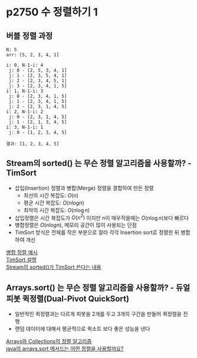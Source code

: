 # p2750 수 정렬하기 1

## 버블 정렬 과정
```text
N: 5
arr: [5, 2, 3, 4, 1]

i: 0, N-1-i: 4
 j: 0 - [2, 5, 3, 4, 1]
 j: 1 - [2, 3, 5, 4, 1]
 j: 2 - [2, 3, 4, 5, 1]
 j: 3 - [2, 3, 4, 1, 5]
i: 1, N-1-i: 3
 j: 0 - [2, 3, 4, 1, 5]
 j: 1 - [2, 3, 4, 1, 5]
 j: 2 - [2, 3, 1, 4, 5]
i: 2, N-1-i: 2
 j: 0 - [2, 3, 1, 4, 5]
 j: 1 - [2, 1, 3, 4, 5]
i: 3, N-1-i: 1
 j: 0 - [1, 2, 3, 4, 5]

결과: [1, 2, 3, 4, 5]

```

## Stream의 sorted() 는 무슨 정렬 알고리즘을 사용할까? - TimSort
- 삽입(Insertion) 정렬과 병합(Merge) 정렬을 결합하여 만든 정렬
  - 최선의 시간 복잡도: $O(n)$
  - 평균 시간 복잡도: $O(nlogn)$
  - 최악의 시간 복잡도: $O(n\log{n})$
- 삽입정렬은 시간 복잡도가 $O(n^{2})$ 이지만 n이 매우작을때는 $O(n\log{n})$보다 빠르다
- 병합정렬은 $O(nlogn)$, 메모리 공간이 많이 사용되는 단점
- TimSort 방식은 전체를 작은 부분으로 잘라 각각 Insertion sort로 정렬한 뒤 병합하여 개선

[병합 정렬 예시](https://www.daleseo.com/sort-merge/)<br>
[TimSort 설명](https://d2.naver.com/helloworld/0315536)<br>
[Stream의 sorted()가 TimSort 쓴다는 내용](https://stackoverflow.com/questions/38943309/which-algorithm-use-sorted-method-in-stream-interface)<br>

## Arrays.sort() 는 무슨 정렬 알고리즘을 사용할까? - 듀얼피봇 퀵정렬(Dual-Pivot QuickSort)
- 일반적인 퀵정렬과는 다르게 피봇을 2개를 두고 3개의 구간을 만들어 퀵정렬을 진행
- 랜덤 데이터에 대해서 평균적으로 퀵소트 보다 좋은 성능을 낸다

[Arrays와 Collections의 정렬 알고리즘](https://sabarada.tistory.com/138)<br>
[java의 arrays.sort 메서드는 어떤 정렬을 사용할까요?](https://codingdog.tistory.com/entry/java의-arrayssort-메서드는-어떤-정렬을-사용할까요)<br>